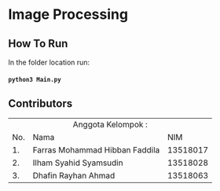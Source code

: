 # Image Processing

## How To Run
In the folder location run:
#### `python3 Main.py`

## Contributors
<table>
    <tr>
        <td colspan=3 align="center">Anggota Kelompok :</td>
    </tr>
    <tr>
        <td>No.</td>
        <td>Nama</td>
        <td>NIM</td>
    </tr>
    <tr>
        <td>1. </td>
        <td>Farras Mohammad Hibban Faddila</td>
        <td>13518017</td>
    </tr>
    <tr>
        <td>2.</td>
        <td>Ilham Syahid Syamsudin</td>
        <td>13518028</td>
    </tr>
    <tr>
        <td>3.</td>
        <td>Dhafin Rayhan Ahmad</td>
        <td>13518063</td>
    </tr>
</table>
